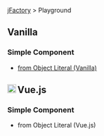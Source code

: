 [jFactory](index.md) > Playground 

## Vanilla

### Simple Component

* [from Object Literal (Vanilla)](https://codepen.io/jfactory-es/pen/KKwxaqr?editors=1010) 

## <img align="left" height="20" src="https://vuejs.org/images/logo.png"> Vue.js

### Simple Component

* from Object Literal (Vue.js)